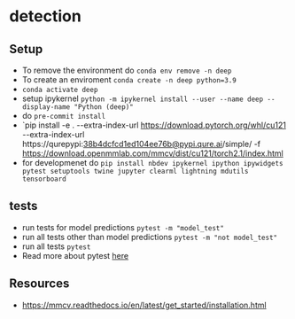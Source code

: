 # detection

## Setup 
- To remove the environment do `conda env remove -n deep`
- To create an enviroment `conda create -n deep python=3.9`
- `conda activate deep`
- setup ipykernel `python -m ipykernel install --user --name deep --display-name "Python (deep)"`
- do `pre-commit install`
- `pip install -e . --extra-index-url https://download.pytorch.org/whl/cu121 --extra-index-url https://qurepypi:38b4dcfcd1ed104ee76b@pypi.qure.ai/simple/ -f https://download.openmmlab.com/mmcv/dist/cu121/torch2.1/index.html 
- for developmenet do `pip install nbdev ipykernel ipython ipywidgets pytest setuptools twine jupyter clearml lightning mdutils tensorboard`

## tests

- run tests for model predictions `pytest -m "model_test"`
- run all tests other than model predictions `pytest -m "not model_test"`
- run all tests `pytest`
- Read more about pytest [here](https://realpython.com/pytest-python-testing/)


## Resources 
- https://mmcv.readthedocs.io/en/latest/get_started/installation.html
